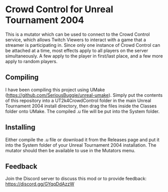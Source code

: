 # Crowd Control for Unreal Tournament 2004

This is a mutator which can be used to connect to the Crowd Control service, which allows Twitch Viewers to interact with a game that a streamer is participating in.
Since only one instance of Crowd Control can be attached at a time, most effects apply to all players on the server simultaneously.  A few apply to the player in first/last place, and a few more apply to random players.


## Compiling

I have been compiling this project using UMake (https://github.com/SeriousBuggie/unreal-umake).  Simply put the contents of this repository into a UT2k4CrowdControl folder in the main Unreal Tournament 2004 install directory, then drag the files inside the Classes folder onto UMake.
The compiled .u file will be put into the System folder.


## Installing

Either compile the .u file or download it from the Releases page and put it into the System folder of your Unreal Tournament 2004 installation.  The mutator should then be available to use in the Mutators menu.


## Feedback
  
Join the Discord server to discuss this mod or to provide feedback: https://discord.gg/GYqqDdAzzW

  

